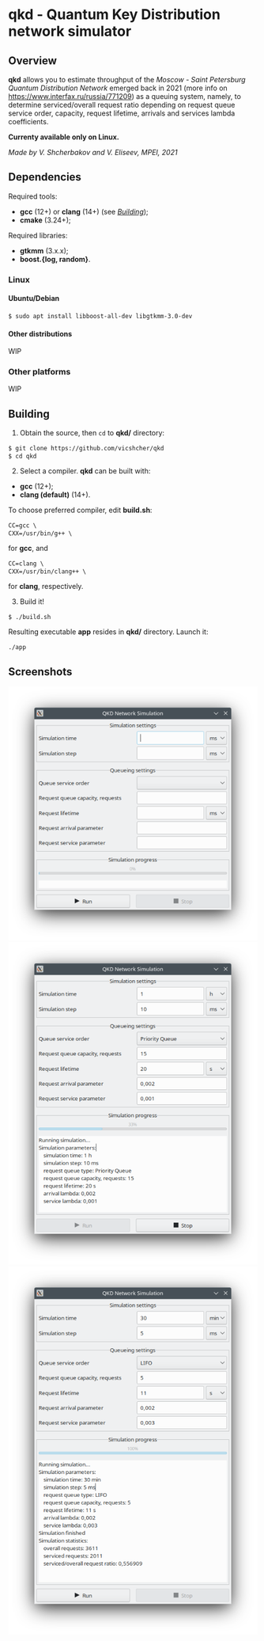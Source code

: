 # qkd - Quantum Key Distribution network simulator

## Overview

**qkd** allows you to estimate throughput of the _Moscow - Saint Petersburg Quantum Distribution Network_ emerged back in 2021 (more info on https://www.interfax.ru/russia/771209) as a queuing system, namely, to determine serviced/overall request ratio depending on request queue service order, capacity, request lifetime, arrivals and services lambda coefficients.

**Currenty available only on Linux.**

_Made by V. Shcherbakov and V. Eliseev, MPEI, 2021_

## Dependencies

Required tools:
* **gcc** (12+) or **clang** (14+) (see _[Building](#building)_);
* **cmake** (3.24+);

Required libraries:
* **gtkmm** (3.x.x);
* **boost.{log, random}**.

### Linux

#### Ubuntu/Debian
```
$ sudo apt install libboost-all-dev libgtkmm-3.0-dev
```
#### Other distributions
WIP

### Other platforms
WIP

## Building

1. Obtain the source, then ```cd``` to **qkd/** directory:
```
$ git clone https://github.com/vicshcher/qkd
$ cd qkd
```

2. Select a compiler.
**qkd** can be built with:
* **gcc** (12+);
* **clang (default)** (14+). 

To choose preferred compiler, edit **build.sh**:
```
CC=gcc \
CXX=/usr/bin/g++ \
```
for **gcc**, and
```
CC=clang \
CXX=/usr/bin/clang++ \
```
for **clang**, respectively.

3. Build it!
```
$ ./build.sh
```
Resulting executable **app** resides in **qkd/** directory. Launch it:
```
./app
```

## Screenshots

![image info](./scr/scr1.png)
![image info](./scr/scr2.png)
![image info](./scr/scr3.png)
